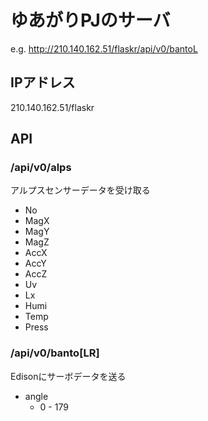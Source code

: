 # ゆあがりPJのサーバ

e.g. http://210.140.162.51/flaskr/api/v0/bantoL

## IPアドレス
 210.140.162.51/flaskr

## API
### /api/v0/alps

アルプスセンサーデータを受け取る

+ No 
+ MagX
+ MagY
+ MagZ
+ AccX
+ AccY
+ AccZ
+ Uv
+ Lx
+ Humi
+ Temp
+ Press

### /api/v0/banto[LR]
Edisonにサーボデータを送る


+ angle
  - 0 - 179


